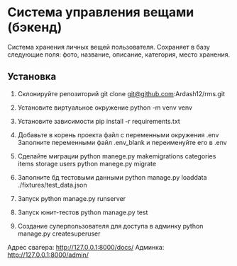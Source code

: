# Система управления вещами (бэкенд)

Система хранения личных вещей пользователя. 
Сохраняет в базу следующие поля: фото, название, описание, категория, место хранения.

## Установка

1. Склонируйте репозиторий 
git clone git@github.com:Ardash12/rms.git

2. Установите виртуальное окружение
python -m venv venv

3. Установите зависимости
pip install -r requirements.txt

4. Добавьте в корень проекта файл с переменными окружения .env
Заполните переменными файл .env_blank и переименуйте его в .env

5. Сделайте миграции
python manege.py makemigrations categories items storage users
python manege.py migrate

6. Заполните бд тестовыми данными
python manage.py loaddata ./fixtures/test_data.json

7. Запуск 
python manage.py runserver

8. Запуск юнит-тестов 
python manage.py test

9. Создание суперпользователя для доступа в админку
python manage.py createsuperuser

Адрес свагера: http://127.0.0.1:8000/docs/
Админка: http://127.0.0.1:8000/admin/








